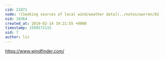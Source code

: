 ```yaml
---
cid: 21871
node: ![Seeking sources of local wind/weather data](../notes/warren/02-14-2019/seeking-sources-of-local-wind-weather-data)
nid: 18364
created_at: 2019-02-14 19:21:55 +0000
timestamp: 1550172115
uid: 7
author: liz
---
```


 https://www.windfinder.com/